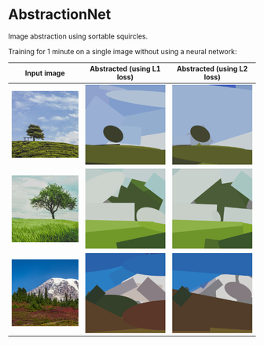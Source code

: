 # AbstractionNet

Image abstraction using sortable squircles.

Training for 1 minute on a single image without using a neural network:

| Input image                                 | Abstracted (using L1 loss)                                                   | Abstracted (using L2 loss)                                                   |
|---------------------------------------------|------------------------------------------------------------------------------|------------------------------------------------------------------------------|
| ![](/media/sample_images/sample_image1.png) | ![](media/sample_images_abstracted/sample_image1_abstracted_l1norm_1min.png) | ![](media/sample_images_abstracted/sample_image1_abstracted_l2norm_1min.png) |
| ![](/media/sample_images/sample_image2.png) | ![](media/sample_images_abstracted/sample_image2_abstracted_l1norm_1min.png) | ![](media/sample_images_abstracted/sample_image2_abstracted_l2norm_1min.png) |
| ![](/media/sample_images/sample_image3.png) | ![](media/sample_images_abstracted/sample_image3_abstracted_l1norm_1min.png) | ![](media/sample_images_abstracted/sample_image3_abstracted_l2norm_1min.png) |